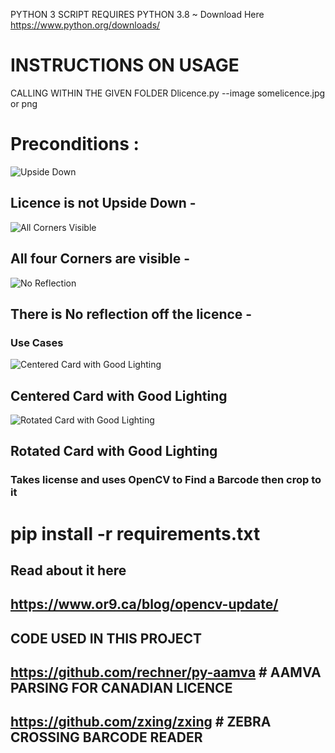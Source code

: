 
PYTHON 3 SCRIPT REQUIRES PYTHON 3.8 
~ Download Here https://www.python.org/downloads/ 

# INSTRUCTIONS ON USAGE
CALLING WITHIN THE GIVEN FOLDER 
Dlicence.py --image somelicence.jpg or png













# Preconditions :
![Upside Down](http://or9.ca/images/IncorrectCard2.png)
## Licence is not Upside Down -
![All Corners Visible](http://or9.ca/images/IncorrectCard1.jpg?raw=true)
## All four Corners are visible - 
![No Reflection](http://or9.ca/images/IncorrectCard3.jpg?raw=true)
## There is No reflection off the licence -

### Use Cases
![Centered Card with Good Lighting](http://or9.ca/images/CorrectCard.jpg?raw=true)
## Centered Card with Good Lighting
![Rotated Card with Good Lighting](http://or9.ca/images/CorrectCard2.jpg?raw=true)
## Rotated Card with Good Lighting



### Takes license and uses OpenCV to Find a Barcode then crop to it

# pip install -r requirements.txt 

## Read about it here 

## https://www.or9.ca/blog/opencv-update/


## CODE USED IN THIS PROJECT
## https://github.com/rechner/py-aamva # AAMVA PARSING FOR CANADIAN LICENCE

## https://github.com/zxing/zxing  # ZEBRA CROSSING BARCODE READER
